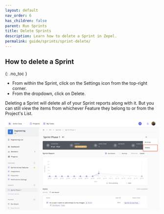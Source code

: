 ```yaml
---
layout: default
nav_order: 6
has_children: false
parent: Run Sprints
title: Delete Sprints
description: Learn how to delete a Sprint in Zepel.
permalink: guide/sprints/sprint-delete/
---
```

## How to delete a Sprint
{: .no_toc }

- From within the Sprint, click on the Settings icon from the top-right corner.
- From the dropdown, click on Delete.

Deleting a Sprint will delete all of your Sprint reports along with it. But you can still view the items from whichever Feature they belong to or from the Project's List.

![Delete Sprints](/assets/uploads/zepel-sprints-delete.png "Delete Sprints")